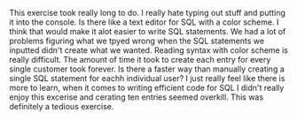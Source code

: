 This exercise took really long to do. I really hate typing out stuff and putting
it into the console. Is there like a text editor for SQL with a color scheme. I 
think that would make it alot easier to write SQL statements.  We had a lot of 
problems figuring what we tpyed wrong when the SQL statements we inputted didn't
create what we wanted.  Reading syntax with color scheme is really difficult.  The
amount of time it took to create each entry for every single customer took forever.
Is there a faster way than manually creating a single SQL statement for eachh 
individual user?  I just really feel like there is more to learn, when it comes to
writing efficient code for SQL  I didn't really enjoy this excerise and cerating
ten entries seemed overkill.  This was definitely a tedious exercise.
